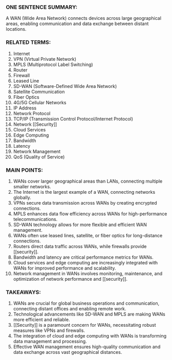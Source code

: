 ### ONE SENTENCE SUMMARY:
A WAN (Wide Area Network) connects devices across large geographical areas, enabling communication and data exchange between distant locations.

### RELATED TERMS:
1. Internet
2. VPN (Virtual Private Network)
3. MPLS (Multiprotocol Label Switching)
4. Router
5. Firewall
6. Leased Line
7. SD-WAN (Software-Defined Wide Area Network)
8. Satellite Communication
9. Fiber Optics
10. 4G/5G Cellular Networks
11. IP Address
12. Network Protocol
13. TCP/IP (Transmission Control Protocol/Internet Protocol)
14. Network [[Security]]
15. Cloud Services
16. Edge Computing
17. Bandwidth
18. Latency
19. Network Management
20. QoS (Quality of Service)

### MAIN POINTS:
1. WANs cover larger geographical areas than LANs, connecting multiple smaller networks.
2. The Internet is the largest example of a WAN, connecting networks globally.
3. VPNs secure data transmission across WANs by creating encrypted connections.
4. MPLS enhances data flow efficiency across WANs for high-performance telecommunications.
5. SD-WAN technology allows for more flexible and efficient WAN management.
6. WANs often use leased lines, satellite, or fiber optics for long-distance connections.
7. Routers direct data traffic across WANs, while firewalls provide [[security]].
8. Bandwidth and latency are critical performance metrics for WANs.
9. Cloud services and edge computing are increasingly integrated with WANs for improved performance and scalability.
10. Network management in WANs involves monitoring, maintenance, and optimization of network performance and [[security]].

### TAKEAWAYS:
1. WANs are crucial for global business operations and communication, connecting distant offices and enabling remote work.
2. Technological advancements like SD-WAN and MPLS are making WANs more efficient and reliable.
3. [[Security]] is a paramount concern for WANs, necessitating robust measures like VPNs and firewalls.
4. The integration of cloud and edge computing with WANs is transforming data management and processing.
5. Effective WAN management ensures high-quality communication and data exchange across vast geographical distances.